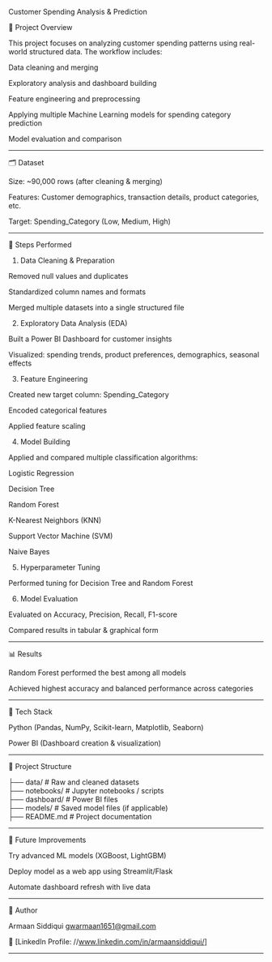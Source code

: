 Customer Spending Analysis & Prediction

📌 Project Overview

This project focuses on analyzing customer spending patterns using real-world structured data. The workflow includes:

Data cleaning and merging

Exploratory analysis and dashboard building

Feature engineering and preprocessing

Applying multiple Machine Learning models for spending category prediction

Model evaluation and comparison



---

🗂️ Dataset

Size: ~90,000 rows (after cleaning & merging)

Features: Customer demographics, transaction details, product categories, etc.

Target: Spending_Category (Low, Medium, High)



---

🔧 Steps Performed

1. Data Cleaning & Preparation

Removed null values and duplicates

Standardized column names and formats

Merged multiple datasets into a single structured file


2. Exploratory Data Analysis (EDA)

Built a Power BI Dashboard for customer insights

Visualized: spending trends, product preferences, demographics, seasonal effects


3. Feature Engineering

Created new target column: Spending_Category

Encoded categorical features

Applied feature scaling


4. Model Building

Applied and compared multiple classification algorithms:

Logistic Regression

Decision Tree

Random Forest

K-Nearest Neighbors (KNN)

Support Vector Machine (SVM)

Naive Bayes


5. Hyperparameter Tuning

Performed tuning for Decision Tree and Random Forest


6. Model Evaluation

Evaluated on Accuracy, Precision, Recall, F1-score

Compared results in tabular & graphical form



---

📊 Results

Random Forest performed the best among all models

Achieved highest accuracy and balanced performance across categories



---

📌 Tech Stack

Python (Pandas, NumPy, Scikit-learn, Matplotlib, Seaborn)

Power BI (Dashboard creation & visualization)



---

📂 Project Structure

├── data/                 # Raw and cleaned datasets  
├── notebooks/            # Jupyter notebooks / scripts  
├── dashboard/            # Power BI files  
├── models/               # Saved model files (if applicable)  
├── README.md             # Project documentation


---

🚀 Future Improvements

Try advanced ML models (XGBoost, LightGBM)

Deploy model as a web app using Streamlit/Flask

Automate dashboard refresh with live data



---

👤 Author

Armaan Siddiqui 
gwarmaan1651@gmail.com

🔗 [LinkedIn Profile: //www.linkedin.com/in/armaansiddiqui/]


---
